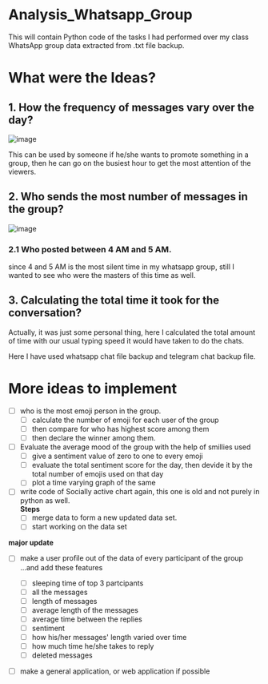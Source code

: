 # Analysis_Whatsapp_Group
This will contain Python code of the tasks I had performed over my class WhatsApp group data extracted from .txt file backup. 

# What were the Ideas?
## 1. How the frequency of messages vary over the day?

![image](https://user-images.githubusercontent.com/64163517/140058907-191c1848-1918-48ae-a032-dc7ee0dfa081.png)

This can be used by someone if he/she wants to promote something in a group, then he can go on the busiest hour to get the most attention of the viewers. 

## 2. Who sends the most number of messages in the group?
![image](https://user-images.githubusercontent.com/64163517/140166440-be3dc43a-3a51-4bf0-94a4-41e6faf9b0a8.png)

### 2.1 Who posted between 4 AM and 5 AM.
since 4 and 5 AM is the most silent time in my whatsapp group, still I wanted to see who were the masters of this time as well. 

## 3. Calculating the total time it took for the conversation?

Actually, it was just some personal thing, here I calculated the total amount of time with our usual typing speed it would have taken to do the chats. 

Here I have used whatsapp chat file backup and telegram chat backup file. 




# More ideas to implement
- [ ] who is the most emoji person in the group.  
    - [ ] calculate the number of emoji for each user of the group
    - [ ] then compare for who has highest score among them 
    - [ ] then declare the winner among them. 
- [ ] Evaluate the average mood of the group with the help of smillies used
    - [ ] give a sentiment value of zero to one to every emoji
    - [ ] evaluate the total sentiment score for the day, then devide it by the total number of emojis used on that day
    - [ ] plot a time varying graph of the same 
- [ ] write code of Socially active chart again, this one is old and not purely in python as well.  
    **Steps**
    - [ ] merge data to form a new updated data set. 
    - [ ] start working on the data set

**major update**
- [ ] make a user profile out of the data of every participant of the group ...and add these features
    - [ ] sleeping time of top 3 partcipants
    - [ ] all the messages
    - [ ] length of messages
    - [ ] average length of the messages
    - [ ] average time between the replies
    - [ ] sentiment
    - [ ] how his/her messages' length varied over time
    - [ ] how much time he/she takes to reply
    - [ ] deleted messages 
 
- [ ] make a general application, or web application if possible



